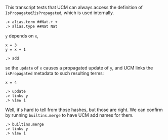 This transcript tests that UCM can always access the definition of 
`IsPropagated`/`isPropagated`, which is used internally.

```ucm:hide
.> alias.term ##Nat.+ +
.> alias.type ##Nat Nat
```

`y` depends on `x`,
```unison
x = 3
y = x + 1
```

```ucm
.> add
```

so the `update` of `x` causes a propagated update of `y`, and UCM links the 
`isPropagated` metadata to such resulting terms:

```unison
x = 4
```

```ucm
.> update
.> links y
.> view 1
```

Well, it's hard to tell from those hashes, but those are right.  We can confirm
by running `builtins.merge` to have UCM add names for them.

```ucm
.> builtins.merge
.> links y
.> view 1
```
